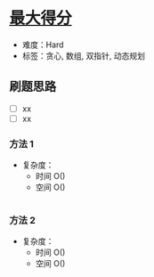 # [最大得分](https://leetcode-cn.com/problems/get-the-maximum-score/)

- 难度：Hard
- 标签：贪心, 数组, 双指针, 动态规划

## 刷题思路

- [ ] xx
- [ ] xx

### 方法 1

- 复杂度：
    - 时间 O()
    - 空间 O()

``` js

```

### 方法 2

- 复杂度：
    - 时间 O()
    - 空间 O()

``` js

```
